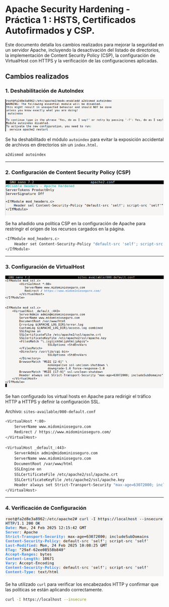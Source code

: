 # Apache Security Hardening - Práctica 1 : HSTS, Certificados Autofirmados y CSP.

Este documento detalla los cambios realizados para mejorar la seguridad en un servidor Apache, incluyendo la desactivación del listado de directorios, la implementación de Content Security Policy (CSP), la configuración de VirtualHost con HTTPS y la verificación de las configuraciones aplicadas.

## Cambios realizados

### 1. Deshabilitación de AutoIndex
![Deshabilitación de AutoIndex](assets/1%20-%20Disable%20Autoindex.png)

Se ha deshabilitado el módulo `autoindex` para evitar la exposición accidental de archivos en directorios sin un `index.html`.

```bash
a2dismod autoindex
```

---

### 2. Configuración de Content Security Policy (CSP)
![Configuración CSP](assets/2%20-%20CSP.png)

Se ha añadido una política CSP en la configuración de Apache para restringir el origen de los recursos cargados en la página.

```bash
<IfModule mod_headers.c>
    Header set Content-Security-Policy "default-src 'self'; script-src 'self'"
</IfModule>
```

---

### 3. Configuración de VirtualHost
![Configuración VirtualHost](assets/3%20-%20000-default.conf.png)

Se han configurado los virtual hosts en Apache para redirigir el tráfico HTTP a HTTPS y definir la configuración SSL.

Archivo: `sites-available/000-default.conf`

```bash
<VirtualHost *:80>
    ServerName www.midominioseguro.com
    Redirect / https://www.midominioseguro.com/
</VirtualHost>

<VirtualHost _default_:443>
    ServerAdmin admin@midominioseguro.com
    ServerName www.midominioseguro.com
    DocumentRoot /var/www/html
    SSLEngine on
    SSLCertificateFile /etc/apache2/ssl/apache.crt
    SSLCertificateKeyFile /etc/apache2/ssl/apache.key
    Header always set Strict-Transport-Security "max-age=63072000; includeSubDomains"
</VirtualHost>
```

---

### 4. Verificación de Configuración
![Prueba de configuración](assets/4%20-%20Test.png)

Se ha utilizado `curl` para verificar los encabezados HTTP y confirmar que las políticas se están aplicando correctamente.

```bash
curl -I https://localhost --insecure
```
